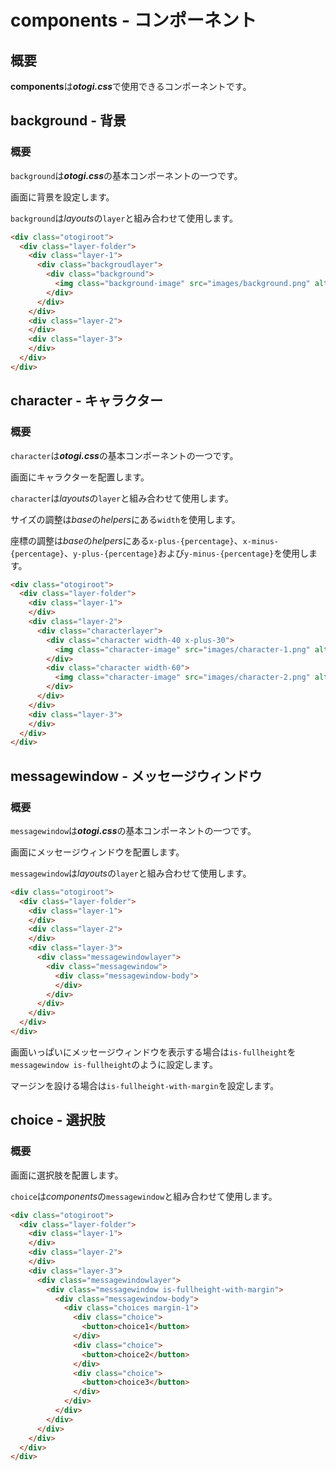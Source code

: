 # components - コンポーネント

## 概要

**components**は***otogi.css***で使用できるコンポーネントです。

## background - 背景

### 概要

`background`は***otogi.css***の基本コンポーネントの一つです。

画面に背景を設定します。

`background`は*layouts*の`layer`と組み合わせて使用します。

```html
<div class="otogiroot">
  <div class="layer-folder">
    <div class="layer-1">
      <div class="backgroudlayer">
        <div class="background">
          <img class="background-image" src="images/background.png" alt="background-image" />
        </div>
      </div>
    </div>
    <div class="layer-2">
    </div>
    <div class="layer-3">
    </div>
  </div>
</div>
```

## character - キャラクター

### 概要

`character`は***otogi.css***の基本コンポーネントの一つです。

画面にキャラクターを配置します。

`character`は*layouts*の`layer`と組み合わせて使用します。

サイズの調整は*base*の*helpers*にある`width`を使用します。

座標の調整は*base*の*helpers*にある`x-plus-{percentage}`、`x-minus-{percentage}`、`y-plus-{percentage}`および`y-minus-{percentage}`を使用します。

```html
<div class="otogiroot">
  <div class="layer-folder">
    <div class="layer-1">
    </div>
    <div class="layer-2">
      <div class="characterlayer">
        <div class="character width-40 x-plus-30">
          <img class="character-image" src="images/character-1.png" alt="character-1-image" />
        </div>
        <div class="character width-60">
          <img class="character-image" src="images/character-2.png" alt="character-2-image" />
        </div>
      </div>
    </div>
    <div class="layer-3">
    </div>
  </div>
</div>
```

## messagewindow - メッセージウィンドウ

### 概要

`messagewindow`は***otogi.css***の基本コンポーネントの一つです。

画面にメッセージウィンドウを配置します。

`messagewindow`は*layouts*の`layer`と組み合わせて使用します。

```html
<div class="otogiroot">
  <div class="layer-folder">
    <div class="layer-1">
    </div>
    <div class="layer-2">
    </div>
    <div class="layer-3">
      <div class="messagewindowlayer">
        <div class="messagewindow">
          <div class="messagewindow-body">
          </div>
        </div>
      </div>
    </div>
  </div>
</div>
```

画面いっぱいにメッセージウィンドウを表示する場合は`is-fullheight`を`messagewindow is-fullheight`のように設定します。

マージンを設ける場合は`is-fullheight-with-margin`を設定します。

## choice - 選択肢

### 概要

画面に選択肢を配置します。

`choice`は*components*の`messagewindow`と組み合わせて使用します。

```html
<div class="otogiroot">
  <div class="layer-folder">
    <div class="layer-1">
    </div>
    <div class="layer-2">
    </div>
    <div class="layer-3">
      <div class="messagewindowlayer">
        <div class="messagewindow is-fullheight-with-margin">
          <div class="messagewindow-body">
            <div class="choices margin-1">
              <div class="choice">
                <button>choice1</button>
              </div>
              <div class="choice">
                <button>choice2</button>
              </div>
              <div class="choice">
                <button>choice3</button>
              </div>
            </div>
          </div>
        </div>
      </div>
    </div>
  </div>
</div>
```
